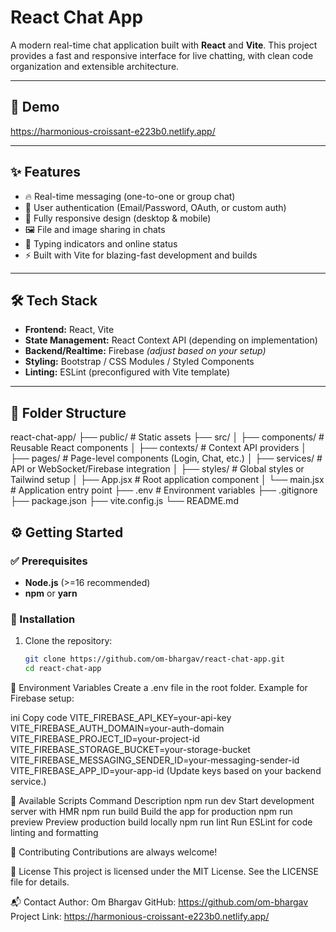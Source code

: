 # React Chat App

A modern real-time chat application built with **React** and **Vite**. This project provides a fast and responsive interface for live chatting, with clean code organization and extensible architecture.

---

## 🚀 Demo

https://harmonious-croissant-e223b0.netlify.app/

---

## ✨ Features

- 🔥 Real-time messaging (one-to-one or group chat)  
- 🔐 User authentication (Email/Password, OAuth, or custom auth)  
- 📱 Fully responsive design (desktop & mobile)  
- 🖼️ File and image sharing in chats  
- 💬 Typing indicators and online status  
- ⚡ Built with Vite for blazing-fast development and builds  

---

## 🛠️ Tech Stack

- **Frontend:** React, Vite  
- **State Management:** React Context API (depending on implementation)  
- **Backend/Realtime:** Firebase *(adjust based on your setup)*  
- **Styling:** Bootstrap / CSS Modules / Styled Components  
- **Linting:** ESLint (preconfigured with Vite template)  

---

## 📂 Folder Structure

react-chat-app/
├── public/ # Static assets
├── src/
│ ├── components/ # Reusable React components
│ ├── contexts/ # Context API providers
│ ├── pages/ # Page-level components (Login, Chat, etc.)
│ ├── services/ # API or WebSocket/Firebase integration
│ ├── styles/ # Global styles or Tailwind setup
│ ├── App.jsx # Root application component
│ └── main.jsx # Application entry point
├── .env # Environment variables
├── .gitignore
├── package.json
├── vite.config.js
└── README.md

## ⚙️ Getting Started

### ✅ Prerequisites

- **Node.js** (>=16 recommended)  
- **npm** or **yarn**

### 🔧 Installation

1. Clone the repository:

   ```bash
   git clone https://github.com/om-bhargav/react-chat-app.git
   cd react-chat-app

🔑 Environment Variables
Create a .env file in the root folder. Example for Firebase setup:

ini
Copy code
VITE_FIREBASE_API_KEY=your-api-key
VITE_FIREBASE_AUTH_DOMAIN=your-auth-domain
VITE_FIREBASE_PROJECT_ID=your-project-id
VITE_FIREBASE_STORAGE_BUCKET=your-storage-bucket
VITE_FIREBASE_MESSAGING_SENDER_ID=your-messaging-sender-id
VITE_FIREBASE_APP_ID=your-app-id
(Update keys based on your backend service.)

📜 Available Scripts
Command	Description
npm run dev	Start development server with HMR
npm run build	Build the app for production
npm run preview	Preview production build locally
npm run lint	Run ESLint for code linting and formatting

🤝 Contributing
Contributions are always welcome!

📄 License
This project is licensed under the MIT License. See the LICENSE file for details.

📬 Contact
Author: Om Bhargav
GitHub: https://github.com/om-bhargav
Project Link: https://harmonious-croissant-e223b0.netlify.app/
